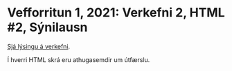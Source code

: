# Vefforritun 1, 2021: Verkefni 2, HTML #2, Sýnilausn

[Sjá lýsingu á verkefni](https://github.com/vefforritun/vef1-2021-v2).

Í hverri HTML skrá eru athugasemdir um útfærslu.
